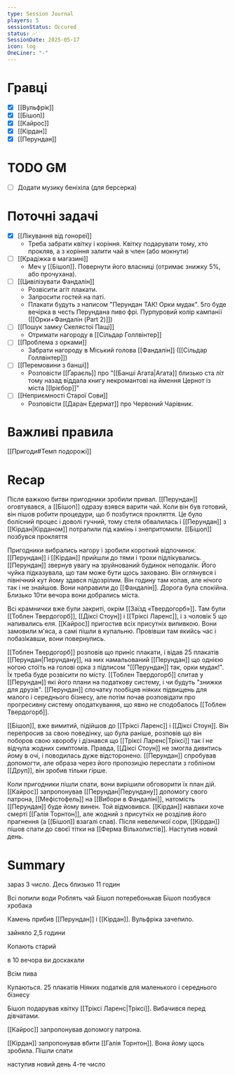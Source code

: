 ```yaml
---
type: Session Journal
players: 5
sessionStatus: Occured
status: ✅
SessionDate: 2025-05-17
icon: log
OneLiner: "-"
---
```


# Гравці
- [x] [[Вульфрік]]
- [x] [[Бішоп]]
- [x] [[Кайрос]]
- [x] [[Кірдан]]
- [x] [[Перундан]]

# TODO GM
- [ ]  Додати музику беніхіла (для берсерка)

# Поточні задачі
 * [x] [[Лікування від гонореї]]
	* Треба забрати квітку і коріння. Квітку подарувати тому, хто прокляв, а з коріння залити чай в член (або мокнути)
* [ ] [[Крадіжка в магазині]]
	* Меч у [[Бішоп]]. Повернути його власниці (отримає знижку 5%, або прочухана).
* [ ] [[Цивілізувати Фандалін]]
	* Розвісити агіт плакати.
	* Запросити гостей на паті.
	* Плакати будуть з написом "Перундан ТАК! Орки мудак". 5го буде вечірка в честь Перундана пиво фрі. Пурпуровий колір кампанії ([[Орки+Фандалін (Part 2)]])
* [ ] [[Пошук замку Скелястої Пащі]]
	* Отримати нагороду в [[Сільдар Голлвінтер]]
* [ ] [[Проблема з орками]]
	* Забрати нагороду в Міський голова [[Фандалін]] ([[Сільдар Голлвінтер]])
* [ ] [[Перемовини з банші]]
	* Розповісти [[Ґараєль]] про  "[[Банші Агата|Агата]] близько ста літ тому назад віддала книгу некромантові на ймення Цернот із міста [[Ірієбор]]"
* [ ] [[Неприємності Старої Сови]]
	* Розповісти [[Даран Едермат]] про Червоний Чарівник.

# Важливі правила
[[Пригоди#Темп подорожі]]

# Recap

Після важкою битви пригодники зробили привал. [[Перундан]] оговтувався, а [[Бішоп]] одразу взявся варити чай. Коли він був готовий, він пішов робити процедури, що б позбутися прокляття. Це було болісний процес і доволі гучний, тому  стеля обвалилась і [[Перундан]] з [[Кірдан|Кірданом]] потрапили під камінь і знепритомили. [[Бішоп]] позбувся прокляття

Пригодники вибрались нагору і зробили короткий відпочинок. [[Перундан]] і [[Кірдан]] прийшли до тями і трохи підлікувались. [[Перундан]] звернув увагу на зруйнований будинок неподалік. Його чуйка підказувала, що там може бути щось заховано. Він оглянувся і північний кут йому здався підозрілим. Він годину там копав, але нічого так і не знайшов. Вони направили до [[Фандалін]]. Дорога була спокійна. Близько 10ти вечора вони добрались міста. 

Всі крамнички вже були закриті, окрім [[Заїзд «Твердогорб»]]. Там були [[Тоблен Твердогорб]], [[Діксі Стоун]] і [[Тріксі Ларенс]], і з чоловік 5 що напивались еля. [[Кайрос]] пригостив всіх присутніх випивкою. Вони замовили м'яса, а самі пішли в купальню. Провівши там якийсь час і побазікавши, вони повернулись. 

[[Тоблен Твердогорб]] розповів що приніс плакати, і відав 25 плакатів [[Перундан|Перундану]], на них намальований [[Перундан]] що однією ногою стоїть на голові орка з підписом "[[Перундан]] так, орки мудак!". Їх треба буде розвісити по місту. [[Тоблен Твердогорб]] спитав у [[Перундан]] які його плани на податкову систему, і чи будуть "знижки для друзів". [[Перундан]] спочатку пообіцяв ніяких підвищень для малого і середнього бізнесу, але потім почав розповідати про прогресивну систему оподаткування, що явно не сподобалось [[Тоблен Твердогорб]]. 

[[Бішоп]], вже вимитий, підійшов до [[Тріксі Ларенс]] і [[Діксі Стоун]]. Він перепросив за свою поведінку, що була раніше, розповів що він поборов свою хворобу і дізнався що [[Тріксі Ларенс|Тріксі]] так і не відчула жодних симптомів. Правда, [[Діксі Стоун]] не змогла дивитись йому в очі, і поводилась дуже відсторонено. [[Перундан]] спробував допомогти, але образа через його пропозицію переспати з гобліном [[Друп]], він зробив тільки гірше. 

Коли пригодники пішли спати, вони вирішили обговорити їх план дій. [[Кайрос]] запропонував [[Перундан|Перундану]] допомогу свого патрона, [[Мефістофель]] на [[Вибори в Фандаліні]], натомість [[Перундан]] буде йому винен. Той відмовився.  [[Кірдан]] навпаки хоче смерті [[Галія Торнтон]], але жодний з присутніх не розділив його прагнення (а [[Бішоп]] взагалі спав). Після невеличкої сори, [[Кірдан]] пішов спати до своєї тітки на [[Ферма Вільхолистів]]. Наступив новий день.

# Summary
зараз 3 число. Десь близько 11 годин

Всі попили води
Роблять чай
Бішоп потеребонькав
Бішоп позбувся хробака

Камень прибив [[Перундан]] і  [[Кірдан]]. Вульфріка зачепило. 

зайняло 2,5 години

Копають старий 

в 10 вечора ви доскакали

Всім пива

Купаються.
25 плакатів
Ніяких податків для маленького і середнього бізнесу

Бішоп подарував квітку [[Тріксі Ларенс|Тріксі]]. Вибачився перед дівчатами.

[[Кайрос]] запропонував допомогу патрона.

[[Кірдан]] запропонував вбити [[Галія Торнтон]].  Вона йому щось зробила.
Пішли спати

наступив новий день 4-те число